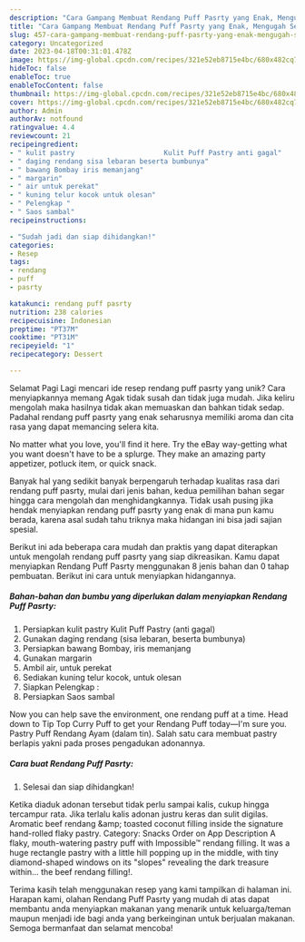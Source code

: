 ```yaml
---
description: "Cara Gampang Membuat Rendang Puff Pasrty yang Enak, Mengugah Selera"
title: "Cara Gampang Membuat Rendang Puff Pasrty yang Enak, Mengugah Selera"
slug: 457-cara-gampang-membuat-rendang-puff-pasrty-yang-enak-mengugah-selera
category: Uncategorized
date: 2023-04-18T00:31:01.478Z
image: https://img-global.cpcdn.com/recipes/321e52eb8715e4bc/680x482cq70/rendang-puff-pasrty-foto-resep-utama.jpg
hideToc: false
enableToc: true
enableTocContent: false
thumbnail: https://img-global.cpcdn.com/recipes/321e52eb8715e4bc/680x482cq70/rendang-puff-pasrty-foto-resep-utama.jpg
cover: https://img-global.cpcdn.com/recipes/321e52eb8715e4bc/680x482cq70/rendang-puff-pasrty-foto-resep-utama.jpg
author: Admin
authorAv: notfound
ratingvalue: 4.4
reviewcount: 21
recipeingredient:
- " kulit pastry                      Kulit Puff Pastry anti gagal"
- " daging rendang sisa lebaran beserta bumbunya"
- " bawang Bombay iris memanjang"
- " margarin"
- " air untuk perekat"
- " kuning telur kocok untuk olesan"
- " Pelengkap "
- " Saos sambal"
recipeinstructions:

- "Sudah jadi dan siap dihidangkan!"
categories:
- Resep
tags:
- rendang
- puff
- pasrty

katakunci: rendang puff pasrty 
nutrition: 238 calories
recipecuisine: Indonesian
preptime: "PT37M"
cooktime: "PT31M"
recipeyield: "1"
recipecategory: Dessert

---
```



Selamat Pagi Lagi mencari ide resep rendang puff pasrty yang unik? Cara menyiapkannya memang Agak tidak susah dan tidak juga mudah. Jika keliru mengolah maka hasilnya tidak akan memuaskan dan bahkan tidak sedap. Padahal rendang puff pasrty yang enak seharusnya memiliki aroma dan cita rasa yang dapat memancing selera kita.


No matter what you love, you&#39;ll find it here. Try the eBay way-getting what you want doesn&#39;t have to be a splurge. They make an amazing party appetizer, potluck item, or quick snack.

Banyak hal yang sedikit banyak berpengaruh terhadap kualitas rasa dari rendang puff pasrty, mulai dari jenis bahan, kedua pemilihan bahan segar hingga cara mengolah dan menghidangkannya. Tidak usah pusing jika hendak menyiapkan rendang puff pasrty yang enak di mana pun kamu berada, karena asal sudah tahu triknya maka hidangan ini bisa jadi sajian spesial.


Berikut ini ada beberapa cara mudah dan praktis yang dapat diterapkan untuk mengolah rendang puff pasrty yang siap dikreasikan. Kamu dapat menyiapkan Rendang Puff Pasrty menggunakan 8 jenis bahan dan 0 tahap pembuatan. Berikut ini cara untuk menyiapkan hidangannya.

<!--inarticleads1-->

##### Bahan-bahan dan bumbu yang diperlukan dalam menyiapkan Rendang Puff Pasrty:

1. Persiapkan  kulit pastry                      Kulit Puff Pastry (anti gagal)
1. Gunakan  daging rendang (sisa lebaran, beserta bumbunya)
1. Persiapkan  bawang Bombay, iris memanjang
1. Gunakan  margarin
1. Ambil  air, untuk perekat
1. Sediakan  kuning telur kocok, untuk olesan
1. Siapkan  Pelengkap :
1. Persiapkan  Saos sambal


Now you can help save the environment, one rendang puff at a time. Head down to Tip Top Curry Puff to get your Rendang Puff today—I&#39;m sure you. Pastry Puff Rendang Ayam (dalam tin). Salah satu cara membuat pastry berlapis yakni pada proses pengadukan adonannya. 

<!--inarticleads2-->

##### Cara buat Rendang Puff Pasrty:


1. Selesai dan siap dihidangkan!

Ketika diaduk adonan tersebut tidak perlu sampai kalis, cukup hingga tercampur rata. Jika terlalu kalis adonan justru keras dan sulit digilas. Aromatic beef rendang &amp;amp; toasted coconut filling inside the signature hand-rolled flaky pastry. Category: Snacks Order on App Description A flaky, mouth-watering pastry puff with Impossible™ rendang filling. It was a huge rectangle pastry with a little hill popping up in the middle, with tiny diamond-shaped windows on its &#34;slopes&#34; revealing the dark treasure within… the beef rendang filling!. 

Terima kasih telah menggunakan resep yang kami tampilkan di halaman ini. Harapan kami, olahan Rendang Puff Pasrty yang mudah di atas dapat membantu anda menyiapkan makanan yang menarik untuk keluarga/teman maupun menjadi ide bagi anda yang berkeinginan untuk berjualan makanan. Semoga bermanfaat dan selamat mencoba!
